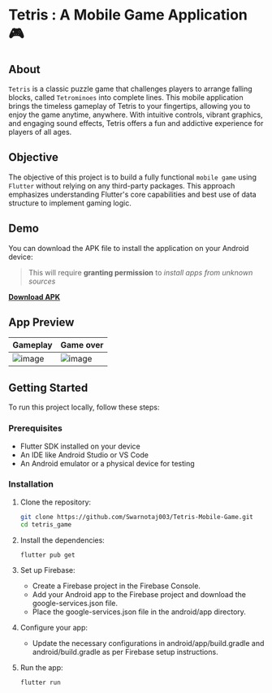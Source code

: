 # Tetris : A Mobile Game Application 🎮
## About
`Tetris` is a classic puzzle game that challenges players to arrange falling blocks, called `Tetrominoes` into complete lines. This mobile application brings the timeless gameplay of Tetris to your fingertips, allowing you to enjoy the game anytime, anywhere. With intuitive controls, vibrant graphics, and engaging sound effects, Tetris offers a fun and addictive experience for players of all ages.

## Objective
The objective of this project is to build a fully functional `mobile game` using `Flutter` without relying on any third-party packages. This approach emphasizes understanding Flutter's core capabilities and best use of data structure to implement gaming logic.

## Demo
You can download the APK file to install the application on your Android device:
> This will require **granting permission** to *install apps from unknown sources*

[**Download APK**](https://github.com/Swarnotaj003/Tetris-Mobile-Game/releases/download/v1.1/app-release.apk)

## App Preview
Gameplay    |  Game over |
------------|------------|
![image](https://github.com/user-attachments/assets/1beae34e-1256-4e02-8e2e-5dbf7c1cf24e)|![image](https://github.com/user-attachments/assets/aadd9edb-c65c-4694-9161-f6ba8ee66e72)

## Getting Started

To run this project locally, follow these steps:

### Prerequisites

- Flutter SDK installed on your device
- An IDE like Android Studio or VS Code
- An Android emulator or a physical device for testing

### Installation

1. Clone the repository:
    ```bash
    git clone https://github.com/Swarnotaj003/Tetris-Mobile-Game.git
    cd tetris_game
    ```
2. Install the dependencies:
    ```bash
    flutter pub get
    ```
3. Set up Firebase:
    - Create a Firebase project in the Firebase Console.
    - Add your Android app to the Firebase project and download the google-services.json file.
    - Place the google-services.json file in the android/app directory.

4. Configure your app:
    - Update the necessary configurations in android/app/build.gradle and android/build.gradle as per Firebase setup instructions.

5. Run the app:
    ```bash
    flutter run
